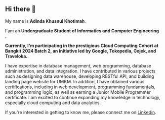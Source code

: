 ## Hi there 👋

My name is **Adinda Khusnul Khotimah**.<br>

I'am an **Undergraduate Student of Informatics and Computer Engineering** .<br>

**Currently, I'm participating in the prestigious Cloud Computing Cohort at Bangkit 2024 Batch 2, an initiative led by Google, Tokopedia, Gojek, and Traveloka.**.<br>

I have expertise in database management, web programming, database administration, and data integration. I have contributed in various projects such as designing data warehouse, developing RESTful API, and building landing page website for UMKM. In addition, I have obtained various certifications, including in web development, programming fundamentals, and programming logic, as well as earning a Junior Mobile Programmer certificate. I am excited to continue expanding my knowledge in technology, especially cloud computing and data analytics.

If you're interested in getting to know me, please connect me on [Linkedin](https://www.linkedin.com/in/adinda-khusnul-khotimah/).
